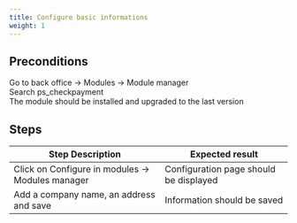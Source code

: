 ```yaml
---
title: Configure basic informations
weight: 1
---
```


## Preconditions

Go to back office -> Modules -> Module manager\
Search ps_checkpayment\
The module should be installed and upgraded to the last version
## Steps
| Step Description | Expected result |
| ----- | ----- |
| Click on Configure in modules -> Modules manager | Configuration page should be displayed |
| Add a company name, an address and save | Information should be saved |
